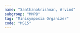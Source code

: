 ```yaml
---
name: "Santhanakrishnan, Arvind"
subgroup: "MMPB"
tag: "Minisymposia Organizer"
code: "MS15"
---
```

